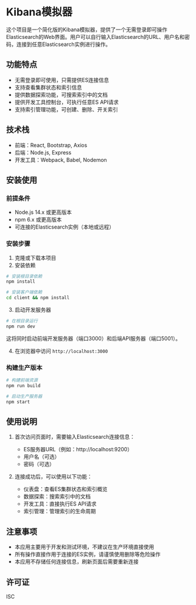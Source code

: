 # Kibana模拟器

这个项目是一个简化版的Kibana模拟器，提供了一个无需登录即可操作Elasticsearch的Web界面。用户可以自行输入Elasticsearch的URL、用户名和密码，连接到任意Elasticsearch实例进行操作。

## 功能特点

- 无需登录即可使用，只需提供ES连接信息
- 支持查看集群状态和索引信息
- 提供数据探索功能，可搜索索引中的文档
- 提供开发工具控制台，可执行任意ES API请求
- 支持索引管理功能，可创建、删除、开关索引

## 技术栈

- 前端：React, Bootstrap, Axios
- 后端：Node.js, Express
- 开发工具：Webpack, Babel, Nodemon

## 安装使用

### 前提条件

- Node.js 14.x 或更高版本
- npm 6.x 或更高版本
- 可连接的Elasticsearch实例（本地或远程）

### 安装步骤

1. 克隆或下载本项目
2. 安装依赖

```bash
# 安装根目录依赖
npm install

# 安装客户端依赖
cd client && npm install
```

3. 启动开发服务器

```bash
# 在根目录运行
npm run dev
```

这将同时启动前端开发服务器（端口3000）和后端API服务器（端口5001）。

4. 在浏览器中访问 `http://localhost:3000`

### 构建生产版本

```bash
# 构建前端资源
npm run build

# 启动生产服务器
npm start
```

## 使用说明

1. 首次访问页面时，需要输入Elasticsearch连接信息：
   - ES服务器URL（例如：http://localhost:9200）
   - 用户名（可选）
   - 密码（可选）

2. 连接成功后，可以使用以下功能：
   - 仪表盘：查看ES集群状态和索引概览
   - 数据探索：搜索索引中的文档
   - 开发工具：直接执行ES API请求
   - 索引管理：管理索引的生命周期

## 注意事项

- 本应用主要用于开发和测试环境，不建议在生产环境直接使用
- 所有操作直接作用于连接的ES实例，请谨慎使用删除等危险操作
- 本应用不存储任何连接信息，刷新页面后需要重新连接

## 许可证

ISC 